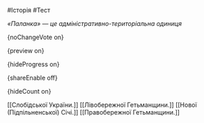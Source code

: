 #Історія #Тест

*«Паланка» — це адміністративно-територіальна одиниця*

{noChangeVote on}

{preview on}

{hideProgress on}

{shareEnable off}

{hideCount on}

[[Слобідської України.]]
[[Лівобережної Гетьманщини.]]
[[Нової (Підпільненської) Січі.]]
[[Правобережної Гетьманщини.]]
